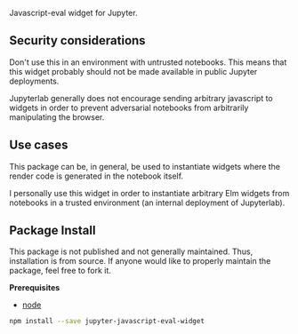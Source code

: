 Javascript-eval widget for Jupyter.

Security considerations
-----------------------

Don't use this in an environment with untrusted notebooks. This means that this widget probably should not be made available in public Jupyter deployments.

Jupyterlab generally does not encourage sending arbitrary javascript to widgets in order to prevent adversarial notebooks from arbitrarily manipulating the browser.

Use cases
---------

This package can be, in general, be used to instantiate widgets where the render code is generated in the notebook itself.

I personally use this widget in order to instantiate arbitrary Elm widgets from notebooks in a trusted environment (an internal deployment of Jupyterlab).

Package Install
---------------

This package is not published and not generally maintained. Thus, installation is from source. If anyone would like to properly maintain the package, feel free to fork it.


**Prerequisites**
- [node](http://nodejs.org/)

```bash
npm install --save jupyter-javascript-eval-widget
```

